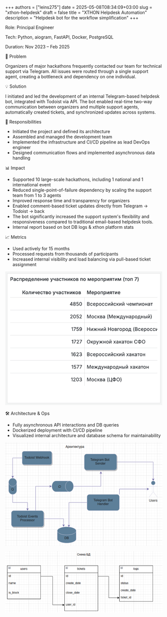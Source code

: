 +++ 
authors = ["leins275"]
date = 2025-05-08T08:34:09+03:00
slug = "xthon-helpdesk"
draft = false
title = "XTHON Helpdesk Automation"
description = "Helpdesk bot for the workflow simplification"
+++

Role: Principal Engineer

Tech: Python, aiogram, FastAPI, Docker, PostgreSQL

Duration: Nov 2023 – Feb 2025

🧩 Problem

Organizers of major hackathons frequently contacted our team for technical support via Telegram. All issues were routed through a single support agent, creating a bottleneck and dependency on one individual.

💡 Solution

I initiated and led the development of an internal Telegram-based helpdesk bot, integrated with Todoist via API. The bot enabled real-time two-way communication between organizers and multiple support agents, automatically created tickets, and synchronized updates across systems.

🔧 Responsibilities
- Initiated the project and defined its architecture
- Assembled and managed the development team
- Implemented the infrastructure and CI/CD pipeline as lead DevOps engineer
- Designed communication flows and implemented asynchronous data handling

📊 Impact
- Supported 10 large-scale hackathons, including 1 national and 1 international event
- Reduced single-point-of-failure dependency by scaling the support team from 1 to 3 agents
- Improved response time and transparency for organizers
- Enabled comment-based ticket updates directly from Telegram → Todoist → back
- The bot significantly increased the support system's flexibility and responsiveness compared to traditional email-based helpdesk tools.
- Internal report based on bot DB logs & xthon platform stats

📈 Metrics
- Used actively for 15 months
- Processed requests from thousands of participants
- Increased internal visibility and load balancing via pull-based ticket assignment

![Number of attendees](img/number-attendees.png)

🛠 Architecture & Ops
- Fully asynchronous API interactions and DB queries
- Dockerized deployment with CI/CD pipeline
- Visualized internal architecture and database schema for maintainability


![Solution architecture](img/architecture.png)

![DB schema](img/schema_db.png)